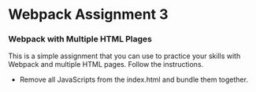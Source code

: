 # Webpack Assignment 3
### Webpack with Multiple HTML Plages

This is a simple assignment that you can use to practice your skills with Webpack and multiple HTML pages. Follow the instructions.

* Remove all JavaScripts from the index.html and bundle them together.